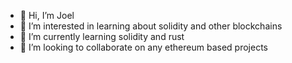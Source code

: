 - 👋 Hi, I’m Joel
- 👀 I’m interested in learning about solidity and other blockchains
- 🌱 I’m currently learning solidity and rust
- 💞️ I’m looking to collaborate on any ethereum based projects


<!---
JJtheAndroid/JJtheAndroid is a ✨ special ✨ repository because its `README.md` (this file) appears on your GitHub profile.
You can click the Preview link to take a look at your changes.
--->
